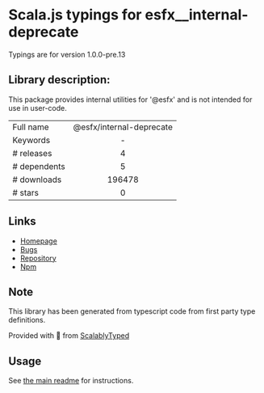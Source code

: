 
# Scala.js typings for esfx__internal-deprecate

Typings are for version 1.0.0-pre.13

## Library description:
This package provides internal utilities for '@esfx' and is not intended for use in user-code.

|                    |                 |
| ------------------ | :-------------: |
| Full name          | @esfx/internal-deprecate |
| Keywords           | - |
| # releases         | 4 |
| # dependents       | 5 |
| # downloads        | 196478 |
| # stars            | 0 |

## Links
- [Homepage](https://github.com/esfx/esfx#readme)
- [Bugs](https://github.com/esfx/esfx/issues)
- [Repository](https://github.com/esfx/esfx)
- [Npm](https://www.npmjs.com/package/%40esfx%2Finternal-deprecate)
    


## Note
This library has been generated from typescript code from first party type definitions.

Provided with :purple_heart: from [ScalablyTyped](https://github.com/oyvindberg/ScalablyTyped)

## Usage
See [the main readme](../../readme.md) for instructions.


